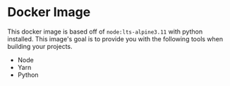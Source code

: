 # Docker Image

This docker image is based off of `node:lts-alpine3.11` with python installed. This image's goal is to provide you with the following tools when building your projects.

- Node
- Yarn
- Python
